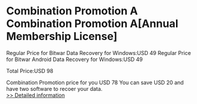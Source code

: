 # Combination Promotion A<br />Combination Promotion A[Annual Membership License] 

Regular Price for Bitwar Data Recovery for Windows:USD 49
Regular Price for Bitwar Android Data Recovery for Windows:USD 49

Total Price:USD 98

Combination Promotion price for you USD 78
You can save USD 20 and have two software to recoer your data.<br />[>> Detailed information](https://secure.shareit.com/shareit/product.html?productid=300849630&affiliateid=200057808)
